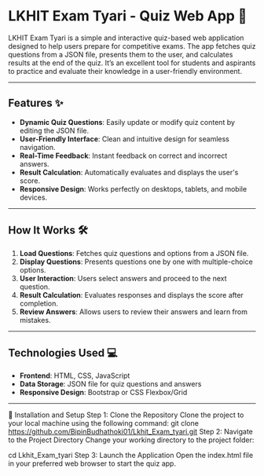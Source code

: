 # LKHIT Exam Tyari - Quiz Web App 🚀

LKHIT Exam Tyari is a simple and interactive quiz-based web application designed to help users prepare for competitive exams. The app fetches quiz questions from a JSON file, presents them to the user, and calculates results at the end of the quiz. It’s an excellent tool for students and aspirants to practice and evaluate their knowledge in a user-friendly environment.

---

## Features ✨

- **Dynamic Quiz Questions**: Easily update or modify quiz content by editing the JSON file.
- **User-Friendly Interface**: Clean and intuitive design for seamless navigation.
- **Real-Time Feedback**: Instant feedback on correct and incorrect answers.
- **Result Calculation**: Automatically evaluates and displays the user's score.
- **Responsive Design**: Works perfectly on desktops, tablets, and mobile devices.

---

## How It Works 🛠️

1. **Load Questions**: Fetches quiz questions and options from a JSON file.
2. **Display Questions**: Presents questions one by one with multiple-choice options.
3. **User Interaction**: Users select answers and proceed to the next question.
4. **Result Calculation**: Evaluates responses and displays the score after completion.
5. **Review Answers**: Allows users to review their answers and learn from mistakes.

---

## Technologies Used 💻

- **Frontend**: HTML, CSS, JavaScript
- **Data Storage**: JSON file for quiz questions and answers
- **Responsive Design**: Bootstrap or CSS Flexbox/Grid

---

🚀 Installation and Setup
Step 1: Clone the Repository
Clone the project to your local machine using the following command:
git clone https://github.com/BipinBudhathoki01/Lkhit_Exam_tyari.git
Step 2: Navigate to the Project Directory
Change your working directory to the project folder:

cd Lkhit_Exam_tyari
Step 3: Launch the Application
Open the index.html file in your preferred web browser to start the quiz app.
